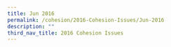```yaml
---
title: Jun 2016
permalink: /cohesion/2016-Cohesion-Issues/Jun-2016
description: ""
third_nav_title: 2016 Cohesion Issues
---
```

